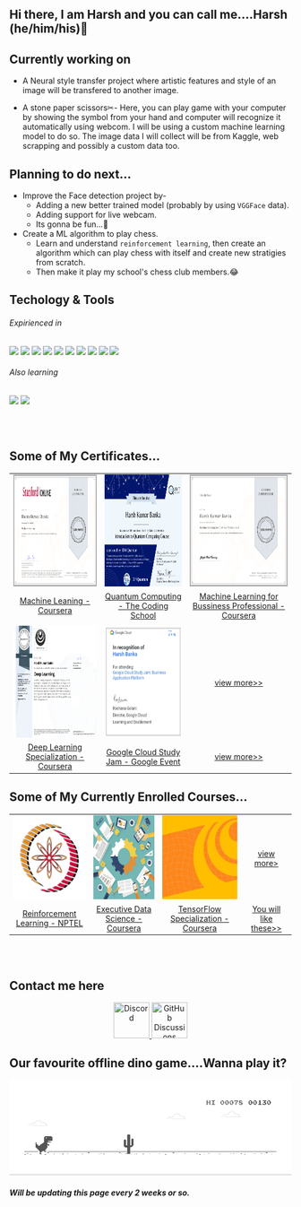 ## Hi there, I am Harsh and you can call me....Harsh (he/him/his)👋


## Currently working on
* A Neural style transfer project where artistic features and style of an image will be transfered to another image.

* A stone paper scissors✂- Here, you can play game with your computer by showing the symbol from your hand and computer will recognize it automatically using webcom. I will be using a custom machine learning model to do so. The image data I will collect will be from Kaggle, web scrapping and possibly a custom data too.



## Planning to do next...
* Improve the Face detection project by-
   * Adding a new better trained model (probably by using `VGGFace` data).
   * Adding support for live webcam.
   * Its gonna be fun...🤩
* Create a ML algorithm to play chess.
  * Learn and understand `reinforcement learning`, then create an algorithm which can play chess with itself and create new stratigies from scratch.
  * Then make it play my school's chess club members.😂



## Techology & Tools

###### Expirienced in
![](https://img.shields.io/badge/OS-Windows-informational?style=flat&logo=Windows&logoColor=white&color=2bbc8a) 
![](https://img.shields.io/badge/Code-Python-informational?style=flat&logo=python&logoColor=white&color=2bbc8a) 
![](https://img.shields.io/badge/Code-HTML-informational?style=flat&logo=HTML5&logoColor=white&color=2bbc8a) 
![](https://img.shields.io/badge/Code-Java-informational?style=flat&logo=java&logoColor=white&color=2bbc8a) 
![](https://img.shields.io/badge/Code-Octave-informational?style=flat&logo=Octave&logoColor=white&color=2bbc8a) 
![](https://img.shields.io/badge/Editor-Google_Colab-informational?style=flat&logo=Google-Colab&logoColor=white&color=2bbc8a) 
![](https://img.shields.io/badge/Editor-Jupyter-informational?style=flat&logo=Jupyter&logoColor=white&color=2bbc8a) 
![](https://img.shields.io/badge/Cloud-Google_Cloud_Platform-informational?style=flat&logo=Google-Cloud&logoColor=white&color=2bbc8a) 
![](https://img.shields.io/badge/Tool-Android_Studio-informational?style=flat&logo=Android-Studio&logoColor=white&color=2bbc8a) 
![](https://img.shields.io/badge/Tool-TensorFlow-informational?style=flat&logo=Tensorflow&logoColor=white&color=2bbc8a) 

###### Also learning
![](https://img.shields.io/badge/Cloud-Microsoft_Azure-informational?style=flat&logo=Microsoft-Azure&logoColor=white&color=2bbc8a)
![](https://img.shields.io/badge/Editor-Visual_Studio_Code-informational?style=flat&logo=Visual-Studio-Code&logoColor=white&color=2bbc8a)

<br/><br/>
## Some of My Certificates...
|  |  |  |
| :-: | :-: | :-: |
| [<img src="certificates/Coursera Course- Machine Learning by Stanford.png" height="200px">](https://github.com/LordHarsh/LordHarsh/blob/main/certificates/README.md#this-my-first-course-related-to-machine-learning "Alt+click") | [<img src="certificates/TCS Course- Qubit by Qubit Introduction to Quantum Computing-1.png" height="200px">](https://github.com/LordHarsh/LordHarsh/blob/main/certificates/README.md#the-coding-school-codeconnects "Alt+click") | [<img src="certificates/Coursera Course- Machine Learning for Bussiness Professional.png" height="200px">](https://github.com/LordHarsh/LordHarsh/blob/main/certificates/README.md#machine-learning-for-business "Alt+click")
| [Machine Leaning - Coursera](https://github.com/LordHarsh/LordHarsh/blob/main/certificates/README.md#this-my-first-course-related-to-machine-learning "Alt+click") | [Quantum Computing - The Coding School](https://github.com/LordHarsh/LordHarsh/blob/main/certificates/README.md#the-coding-school-codeconnects "Alt+click") |  [Machine Learning for Bussiness Professional - Coursera](https://github.com/LordHarsh/LordHarsh/blob/main/certificates/README.md#machine-learning-for-business "Alt+click")  |
|  |  |  |
|[<img src="certificates/Coursera Specialization- Deep Learning.png" height="200px">](https://github.com/LordHarsh/LordHarsh/blob/main/certificates/README.md#this-is-my-favourite-one-here-i-got-to-make-many-many-projects-including-cat-vs-dog-recognition-system-face-recognition-art-generation-and-more-there-were-also-some-case-studies-unluckily-i-cant-share-the-code-due-to-the-courseras-honour-policy "Alt+click") | [<img src="certificates/Event- Google Cloud Study Jam_ Business Application Platform.png" height="200px">](https://github.com/LordHarsh/LordHarsh/blob/main/certificates/README.md#events "Alt+click") | [view more>>](https://github.com/LordHarsh/LordHarsh/tree/main/certificates#my-computer-related-certificates "Alt+click") |
| [Deep Learning Specialization - Coursera](https://github.com/LordHarsh/LordHarsh/blob/main/certificates/README.md#this-is-my-favourite-one-here-i-got-to-make-many-many-projects-including-cat-vs-dog-recognition-system-face-recognition-art-generation-and-more-there-were-also-some-case-studies-unluckily-i-cant-share-the-code-due-to-the-courseras-honour-policy "Alt+click") | [Google Cloud Study Jam - Google Event](https://github.com/LordHarsh/LordHarsh/blob/main/certificates/README.md#events "Alt+click") |  [view more>>](https://github.com/LordHarsh/LordHarsh/tree/main/certificates#my-computer-related-certificates "Alt+click")  |


## Some of My Currently Enrolled Courses...
|  |  |  |  |
| :-: | :-: | :-: | :-: |
|[<img src="other_courses/NPTEL_logo_128.png" height="150px">](https://github.com/LordHarsh/LordHarsh/blob/main/other_courses/README.md#swayam "Alt+click") | [<img src="other_courses/Executive Data Science.jpg" height="150px">](https://github.com/LordHarsh/LordHarsh/blob/main/other_courses/README.md#coursera "Alt+click") | [<img src="other_courses/Deeplearning_ai_tensorflow.jpg" height="150px">](https://github.com/LordHarsh/LordHarsh/blob/main/other_courses/README.md#coursera "Alt+click") | [view more>](https://github.com/LordHarsh/LordHarsh/blob/main/other_courses/README.md#work-in-progress "Alt+click") |
| [Reinforcement Learning - NPTEL](https://github.com/LordHarsh/LordHarsh/blob/main/other_courses/README.md#swayam "Alt+click")  | [Executive Data Science - Coursera](https://github.com/LordHarsh/LordHarsh/blob/main/other_courses/README.md#coursera "Alt+click") |  [TensorFlow Specialization - Coursera](https://github.com/LordHarsh/LordHarsh/blob/main/other_courses/README.md#coursera "Alt+click")  |  [You will like these>>](https://github.com/LordHarsh/LordHarsh/blob/main/other_courses/README.md#work-in-progress "Alt+click")  |


<br/><br/>
## Contact me here
<p align="center">
<a href="https://discord.com/users/724273880906203157/">
<img src="https://simpleicons.org/icons/discord.svg" title="Discord" width=64 height=64>
</a> <b>&#9</b>
<a href="https://github.com/LordHarsh/LordHarsh/discussions/1">
<img src="https://simpleicons.org/icons/github.svg" title="GitHub Discussions" width=64 height=64>
</a>


<br>


## Our favourite offline dino game....Wanna play it?

![image](dino.gif  "To play it turn off your internet😂")

##### Will be updating this page every 2 weeks or so.

<!--
**LordHarsh/LordHarsh** is a ✨ _special_ ✨ repository because its `README.md` (this file) appears on your GitHub profile.

Here are some ideas to get you started:

- 🔭 I’m currently working on ...
- 🌱 I’m currently learning ...
- 👯 I’m looking to collaborate on ...
- 🤔 I’m looking for help with ...
- 💬 Ask me about ...
- 📫 How to reach me: ...
- 😄 Pronouns: ...
- ⚡ Fun fact: ...
-->
